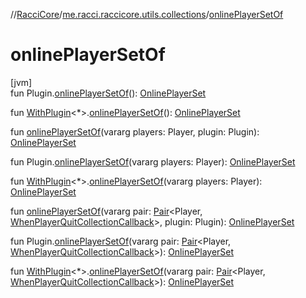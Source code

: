 //[RacciCore](../../index.md)/[me.racci.raccicore.utils.collections](index.md)/[onlinePlayerSetOf](online-player-set-of.md)

# onlinePlayerSetOf

[jvm]\
fun Plugin.[onlinePlayerSetOf](online-player-set-of.md)(): [OnlinePlayerSet](-online-player-set/index.md)

fun [WithPlugin](../me.racci.raccicore.utils.extensions/-with-plugin/index.md)&lt;*&gt;.[onlinePlayerSetOf](online-player-set-of.md)(): [OnlinePlayerSet](-online-player-set/index.md)

fun [onlinePlayerSetOf](online-player-set-of.md)(vararg players: Player, plugin: Plugin): [OnlinePlayerSet](-online-player-set/index.md)

fun Plugin.[onlinePlayerSetOf](online-player-set-of.md)(vararg players: Player): [OnlinePlayerSet](-online-player-set/index.md)

fun [WithPlugin](../me.racci.raccicore.utils.extensions/-with-plugin/index.md)&lt;*&gt;.[onlinePlayerSetOf](online-player-set-of.md)(vararg players: Player): [OnlinePlayerSet](-online-player-set/index.md)

fun [onlinePlayerSetOf](online-player-set-of.md)(vararg pair: [Pair](https://kotlinlang.org/api/latest/jvm/stdlib/kotlin/-pair/index.html)&lt;Player, [WhenPlayerQuitCollectionCallback](index.md#770480590%2FClasslikes%2F-519281799)&gt;, plugin: Plugin): [OnlinePlayerSet](-online-player-set/index.md)

fun Plugin.[onlinePlayerSetOf](online-player-set-of.md)(vararg pair: [Pair](https://kotlinlang.org/api/latest/jvm/stdlib/kotlin/-pair/index.html)&lt;Player, [WhenPlayerQuitCollectionCallback](index.md#770480590%2FClasslikes%2F-519281799)&gt;): [OnlinePlayerSet](-online-player-set/index.md)

fun [WithPlugin](../me.racci.raccicore.utils.extensions/-with-plugin/index.md)&lt;*&gt;.[onlinePlayerSetOf](online-player-set-of.md)(vararg pair: [Pair](https://kotlinlang.org/api/latest/jvm/stdlib/kotlin/-pair/index.html)&lt;Player, [WhenPlayerQuitCollectionCallback](index.md#770480590%2FClasslikes%2F-519281799)&gt;): [OnlinePlayerSet](-online-player-set/index.md)
